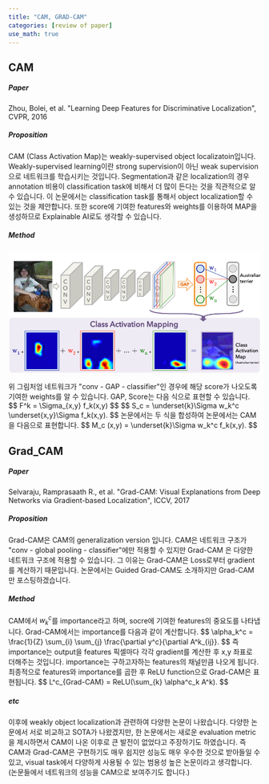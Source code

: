 ```yaml
---
title: "CAM, GRAD-CAM"
categories: [review of paper]
use_math: true
---
```


## CAM

##### Paper
Zhou, Bolei, et al. "Learning Deep Features for Discriminative Localization", CVPR, 2016

##### Proposition
CAM (Class Activation Map)는 weakly-supervised object localizatoin입니다. Weakly-supervised learning이란 strong supervision이 
아닌 weak supervision으로 네트워크를 학습시키는 것입니다. Segmentation과 같은 localization의 경우 annotation 비용이 classification task에 
비해서 더 많이 든다는 것을 직관적으로 알 수 있습니다. 이 논문에서는 classification task를 통해서 object localization할 수 있는 것을 제안합니다. 
또한 score에 기여한 features와 weights를 이용하여 MAP을 생성하므로 Explainable AI로도 생각할 수 있습니다.

##### Method
![](/assets/imgs/cam.png)

위 그림처엄 네트워크가 "conv - GAP - classifier"인 경우에 해당 score가 나오도록 기여한 weights를 알 수 있습니다. GAP, Score는 다음 식으로 표현할 수 있습니다.
\$\$
F^k = \Sigma_{x,y} f_k(x,y)
\$\$
\$\$
S_c = \underset{k}\Sigma w_k^c \underset{x,y}\Sigma f_k(x,y).
\$\$
논문에서는 두 식을 합성하여 논문에서는 CAM을 다음으로 표현합니다. 
\$\$
M_c (x,y) = \underset{k}\Sigma w_k^c f_k(x,y).
\$\$

## Grad_CAM

##### Paper
Selvaraju, Ramprasaath R., et al. "Grad-CAM: Visual Explanations from Deep Networks via Gradient-based Localization", ICCV, 2017

##### Proposition
Grad-CAM은 CAM의 generalization version 입니다. CAM은 네트워크 구조가 "conv - global pooling - classifier"에만 적용할 수 있지만 Grad-CAM
은 다양한 네트워크 구조에 적용할 수 있습니다. 그 이유는 Grad-CAM은 Loss로부터 gradient를 계산하기 때문입니다. 논문에서는 Guided Grad-CAM도 소개하지만 
Grad-CAM만 포스팅하겠습니다.

##### Method
CAM에서 $w_k^c$를 importance라고 하며, socre에 기여한 features의 중요도를 나타냅니다. Grad-CAM에서는 importance를 다음과 같이 계산합니다.
\$\$
\alpha_k^c = \frac{1}{Z} \sum_{i} \sum_{j} \frac{\partial y^c}{\partial A^k_{ij}}.
\$\$ 
즉 importance는 output을 features 픽셀마다 각각 gradient를 계산한 후 x,y 좌표로 더해주는 것입니다. importance는 구하고자하는 features의 채널만큼 
나오게 됩니다. 최종적으로 features와 importance를 곱한 후 ReLU function으로 Grad-CAM은 표현됩니다.
\$\$
L^c_{Grad-CAM} = ReLU(\sum_{k} \alpha^c_k A^k).
\$\$

##### etc
이후에 weakly object localization과 관련하여 다양한 논문이 나왔습니다. 다양한 논문에서 서로 비교하고 SOTA가 나왔겠지만, 한 논문에서는 새로운 evaluation metric을 
제시하면서 CAM이 나온 이후로 큰 발전이 없었다고 주장하기도 하였습니다. 즉 CAM과 Grad-CAM은 구현하기도 매우 쉽지만 성능도 매우 우수한 것으로 받아들일 수 있고, 
visual task에서 다양하게 사용될 수 있는 범용성 높은 논문이라고 생각합니다. (논문들에서 네트워크의 성능을 CAM으로 보여주기도 합니다.)  
